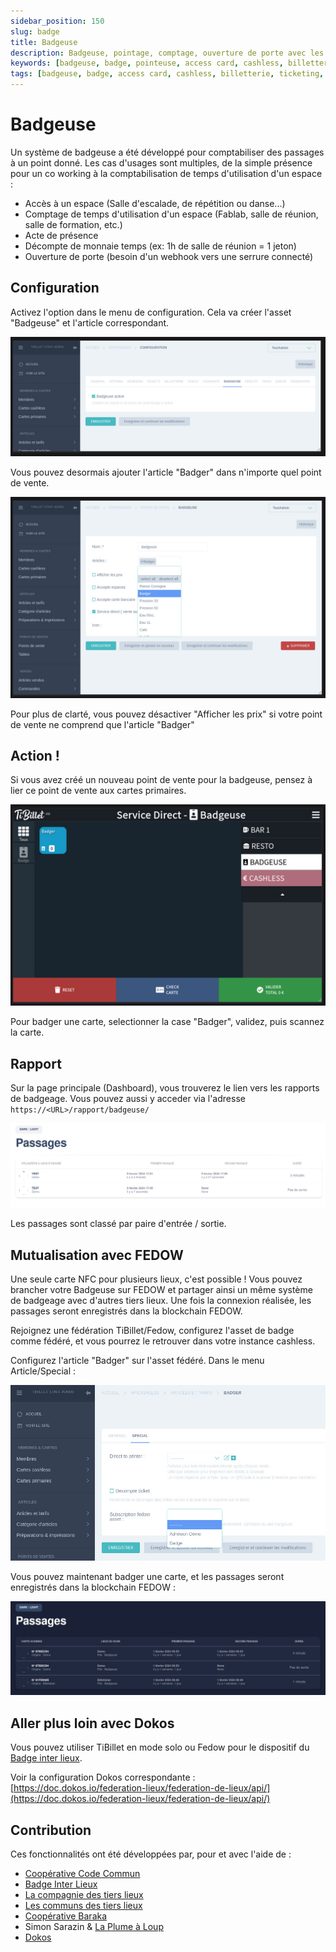 ```yaml
---
sidebar_position: 150
slug: badge
title: Badgeuse
description: Badgeuse, pointage, comptage, ouverture de porte avec les cartes NFC.
keywords: [badgeuse, badge, pointeuse, access card, cashless, billetterie, ticketing, cashback, stripe, badge inter-lieux, dokos]
tags: [badgeuse, badge, access card, cashless, billetterie, ticketing, cashback, stripe,  badge inter-lieux, dokos]
---
```



# Badgeuse

Un système de badgeuse a été développé pour comptabiliser des passages à un point donné. Les cas d'usages sont multiples, de la simple présence pour un co working à la comptabilisation de temps d'utilisation d'un espace :
- Accès à un espace (Salle d'escalade, de répétition ou danse...)
- Comptage de temps d'utilisation d'un espace (Fablab, salle de réunion, salle de formation, etc.)
- Acte de présence
- Décompte de monnaie temps (ex: 1h de salle de réunion = 1 jeton)
- Ouverture de porte (besoin d'un webhook vers une serrure connecté)

## Configuration

Activez l'option dans le menu de configuration. Cela va créer l'asset "Badgeuse" et l'article correspondant.

![Config Badge](/img/cashless/badge/badge1.jpg)

Vous pouvez desormais ajouter l'article "Badger" dans n'importe quel point de vente.

![Config Badge](/img/cashless/badge/badge2.jpg)

Pour plus de clarté, vous pouvez désactiver "Afficher les prix" si votre point de vente ne comprend que l'article "Badger"

## Action !

Si vous avez créé un nouveau point de vente pour la badgeuse, pensez à lier ce point de vente aux cartes primaires.

![Config Badge](/img/cashless/badge/vuecashless_pdv_badgeuse.jpg)

Pour badger une carte, selectionner la case "Badger", validez, puis scannez la carte.

## Rapport

Sur la page principale (Dashboard), vous trouverez le lien vers les rapports de badgeage. 
Vous pouvez aussi y acceder via l'adresse `https://<URL>/rapport/badgeuse/`

![Config Badge](/img/cashless/badge/rapport_badgeuse.jpg)

Les passages sont classé par paire d'entrée / sortie.

## Mutualisation avec FEDOW

Une seule carte NFC pour plusieurs lieux, c'est possible !
Vous pouvez brancher votre Badgeuse sur FEDOW et partager ainsi un même système de badgeage avec d'autres tiers lieux.
Une fois la connexion réalisée, les passages seront enregistrés dans la blockchain FEDOW.

Rejoignez une fédération TiBillet/Fedow, configurez l'asset de badge comme fédéré, et vous pourrez le retrouver dans votre instance cashless.

Configurez l'article "Badger" sur l'asset fédéré. Dans le menu Article/Special :

![Config Badge](/img/cashless/badge/config_asset_fedow.jpg)

Vous pouvez maintenant badger une carte, et les passages seront enregistrés dans la blockchain FEDOW :

![Config Badge](/img/cashless/badge/rapport_badgeuse_fedow.jpg)

## Aller plus loin avec Dokos

Vous pouvez utiliser TiBillet en mode solo ou Fedow pour le dispositif du [Badge inter lieux](https://badge.tiers-lieux.org/).

Voir la configuration Dokos correspondante : [https://doc.dokos.io/federation-lieux/federation-de-lieux/api/](https://doc.dokos.io/federation-lieux/federation-de-lieux/api/)

## Contribution

Ces fonctionnalités ont été développées par, pour et avec l'aide de :
- [Coopérative Code Commun](https://codecommun.coop/)
- [Badge Inter Lieux](https://badge.tiers-lieux.org/)
- [La compagnie des tiers lieux](https://compagnie.tiers-lieux.org/)
- [Les communs des tiers lieux](https://adopteuncommun.communecter.org/#) 
- [Coopérative Baraka](https://www.cooperativebaraka.fr/)
- Simon Sarazin & [La Plume à Loup](https://laplumealoup.fr/)
- [Dokos](https://dokos.io/)
